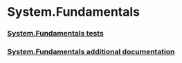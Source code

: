 # System.Fundamentals
### [System.Fundamentals tests](testref/system-fundamentals-tests.md)
### [System.Fundamentals additional documentation](testref/system-fundamentals-additional-documentation.md)
